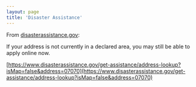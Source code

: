 ```yaml
---
layout: page
title: 'Disaster Assistance'
---
```

From [disasterassistance.gov](https://www.disasterassistance.gov/get-assistance/address-lookup?isMap=false&address=07070): 

If your address is not currently in a declared area, you may still be able to apply online now.

[https://www.disasterassistance.gov/get-assistance/address-lookup?isMap=false&address=07070](https://www.disasterassistance.gov/get-assistance/address-lookup?isMap=false&address=07070)
